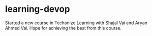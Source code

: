 # learning-devop
Started a new course in Techonize Learning with Shajal Vai and Aryan Ahmed Vai. Hope for achieving the best from this course. 
